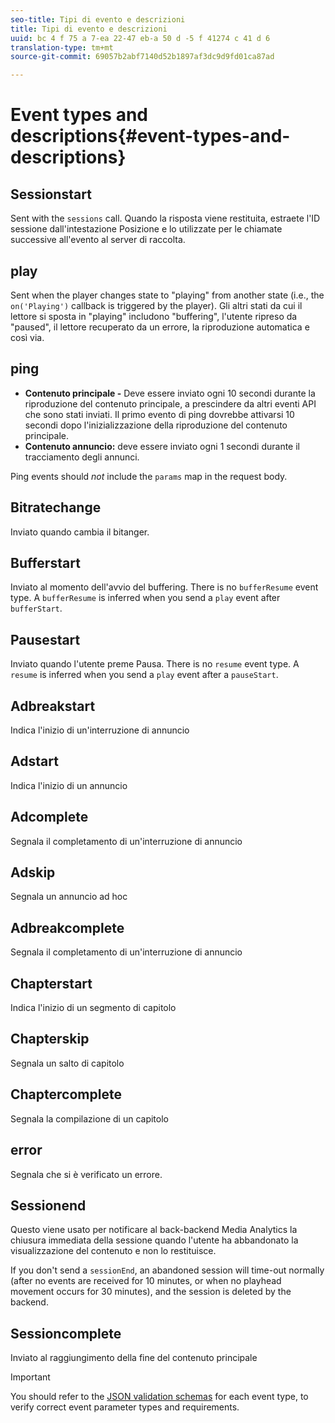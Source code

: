 ```yaml
---
seo-title: Tipi di evento e descrizioni
title: Tipi di evento e descrizioni
uuid: bc 4 f 75 a 7-ea 22-47 eb-a 50 d -5 f 41274 c 41 d 6
translation-type: tm+mt
source-git-commit: 69057b2abf7140d52b1897af3dc9d9fd01ca87ad

---
```



# Event types and descriptions{#event-types-and-descriptions}

## Sessionstart

Sent with the `sessions` call. Quando la risposta viene restituita, estraete l'ID sessione dall'intestazione Posizione e lo utilizzate per le chiamate successive all'evento al server di raccolta.

## play

Sent when the player changes state to "playing" from another state (i.e., the `on('Playing')` callback is triggered by the player). Gli altri stati da cui il lettore si sposta in "playing" includono "buffering", l'utente ripreso da "paused", il lettore recuperato da un errore, la riproduzione automatica e così via.

## ping

* **Contenuto principale -** Deve essere inviato ogni 10 secondi durante la riproduzione del contenuto principale, a prescindere da altri eventi API che sono stati inviati. Il primo evento di ping dovrebbe attivarsi 10 secondi dopo l'inizializzazione della riproduzione del contenuto principale.
* **Contenuto annuncio:** deve essere inviato ogni 1 secondi durante il tracciamento degli annunci.

Ping events should *not* include the `params` map in the request body.

## Bitratechange

Inviato quando cambia il bitanger.

## Bufferstart

Inviato al momento dell'avvio del buffering. There is no `bufferResume` event type. A `bufferResume` is inferred when you send a `play` event after `bufferStart`.

## Pausestart

Inviato quando l'utente preme Pausa. There is no `resume` event type. A `resume` is inferred when you send a `play` event after a `pauseStart`.

## Adbreakstart

Indica l'inizio di un'interruzione di annuncio

## Adstart

Indica l'inizio di un annuncio

## Adcomplete

Segnala il completamento di un'interruzione di annuncio

## Adskip

Segnala un annuncio ad hoc

## Adbreakcomplete

Segnala il completamento di un'interruzione di annuncio

## Chapterstart

Indica l'inizio di un segmento di capitolo

## Chapterskip

Segnala un salto di capitolo

## Chaptercomplete

Segnala la compilazione di un capitolo

## error

Segnala che si è verificato un errore.

## Sessionend

Questo viene usato per notificare al back-backend Media Analytics la chiusura immediata della sessione quando l'utente ha abbandonato la visualizzazione del contenuto e non lo restituisce.

If you don't send a `sessionEnd`, an abandoned session will time-out normally (after no events are received for 10 minutes, or when no playhead movement occurs for 30 minutes), and the session is deleted by the backend.

## Sessioncomplete

Inviato al raggiungimento della fine del contenuto principale

>[!IMPORTANT]
>
>You should refer to the [JSON validation schemas](../../media-collection-api/mc-api-ref/mc-api-json-validation.md) for each event type, to verify correct event parameter types and requirements.

